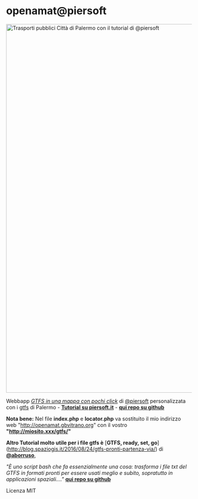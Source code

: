 # openamat@piersoft

<a href="http://openamat.gbvitrano.it/"><img width="1000" src="http://coseerobe.gbvitrano.it/wp/wp-content/uploads/2016/11/mappe_piersoft.jpg" Title="Trasporti pubblici Città di Palermo con il tutorial di @piersoft" alt="Trasporti pubblici Città di Palermo con il tutorial di @piersoft" /></a>

Webbapp [*GTFS in una mappa con pochi click*](http://www.piersoft.it/?p=1017) di [@piersoft](https://github.com/piersoft) personalizzata con i [gtfs](https://github.com/openamat/Official-Data) di Palermo - [**Tutorial su piersoft.it**](http://www.piersoft.it/?p=1017) - [**qui repo su github**](https://github.com/piersoft/gtfstutorial)

**Nota bene:** Nel file **index.php** e **locator.php** va sostituito il mio indirizzo web "http://openamat.gbvitrano.org" con il vostro **"http://miosito.xxx/gtfs/"**

**Altro Tutorial molto utile per i file gtfs è** [**GTFS, ready, set, go**] (http://blog.spaziogis.it/2016/08/24/gtfs-pronti-partenza-via/) di [**@aborruso**](https://github.com/aborruso), 

*"È uno script bash che fa essenzialmente una cosa: trasforma i file txt del GTFS in formati pronti per essere usati meglio e subito, sopratutto in applicazioni spaziali...."* [**qui repo su github**](https://github.com/ondata/gtfsreadysetgo)


Licenza MIT
